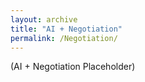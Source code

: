 ```yaml
---
layout: archive
title: "AI + Negotiation"
permalink: /Negotiation/
---
```


(AI + Negotiation Placeholder)
